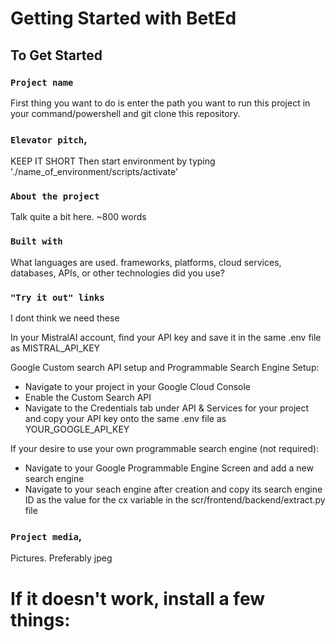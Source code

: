 # Getting Started with BetEd

## To Get Started

### `Project name`

First thing you want to do is enter the path you want to run this project in your command/powershell and git clone this repository.

### `Elevator pitch`,

KEEP IT SHORT
Then start environment by typing './name_of_environment/scripts/activate'

### `About the project`

Talk quite a bit here. ~800 words

### `Built with`

What languages are used. frameworks, platforms, cloud services, databases, APIs, or other technologies did you use?

### `"Try it out" links`

I dont think we need these

In your MistralAI account, find your API key and save it in the same .env file as MISTRAL_API_KEY

Google Custom search API setup and Programmable Search Engine Setup:
- Navigate to your project in your Google Cloud Console
- Enable the Custom Search API
- Navigate to the Credentials tab under API & Services for your project and copy your API key onto the same .env file as YOUR_GOOGLE_API_KEY

If your desire to use your own programmable search engine (not required):
- Navigate to your Google Programmable Engine Screen and add a new search engine
- Navigate to your seach engine after creation and copy its search engine ID as the value for the cx variable in the scr/frontend/backend/extract.py file

### `Project media`,

Pictures. Preferably jpeg

# If it doesn't work, install a few things:

